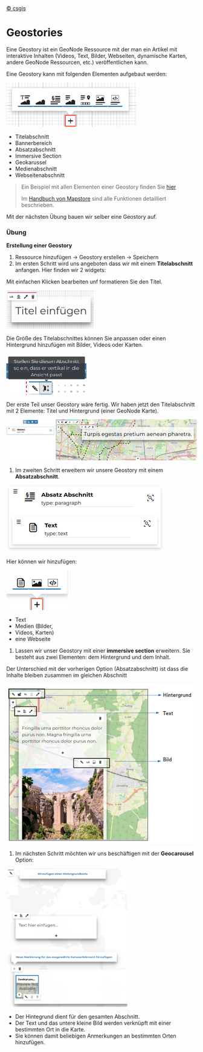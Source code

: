 <!-- the Menu -->
<link rel="stylesheet" media="all" href="../styles.css" />
<div id="logo"><a href="https://csgis.de">© csgis</a></div>
<div id="menu"></div>
<div id="jumpMenu"></div>
<script src="../menu.js"></script>
<script src="../jumpmenu.js"></script>
<!-- the Menu -->


# Geostories

Eine Geostory ist ein GeoNode Ressource  mit der man ein Artikel mit interaktive Inhalten (Videos, Text, Bilder, Webseiten, dynamische Karten, andere GeoNode Ressourcen, etc.) veröffentlichen kann.

Eine Geostory kann mit folgenden Elementen aufgebaut werden:

![image65](images/image65.png)

- Titelabschnitt
- Bannerbereich
- Absatzabschnitt
- Immersive Section
- Geokarussel
- Medienabschnitt
- Webseitenabschnitt

> Ein Beispiel mit allen Elementen einer Geostory finden Sie [hier](https://geonode-training.csgis.de/catalogue/#/geostory/22)
>
>Im [Handbuch von Mapstore](https://mapstore2.readthedocs.io/en/latest/user-guide/exploring-stories/) sind alle Funktionen detailliert beschrieben.

Mit der nächsten Übung bauen wir selber eine Geostory auf.

### Übung

**Erstellung einer Geostory**

1. Ressource hinzufügen → Geostory erstellen → Speichern
1. Im ersten Schritt wird uns angeboten dass wir mit einem **Titelabschnitt** anfangen. Hier finden wir 2 widgets:

  Mit einfachen Klicken bearbeiten unf formatieren Sie den Titel.

  ![image67](images/image67_2.png)

  Die Größe des Titelabschnittes können Sie anpassen oder einen Hintergrund hinzufügen mit Bilder, Videos oder Karten.

  ![image68](images/image68.png)

  Der erste Teil unser Geostory wäre fertig. Wir haben jetzt den Titelabschnitt mit 2 Elemente: Titel und Hintergrund (einer GeoNode Karte).

  ![image69_2](images/image69_2.png)

1. Im zweiten Schritt erweitern wir unsere Geostory mit einem **Absatzabschnitt**.

  ![image70](images/image70.png)

  Hier können wir hinzufügen:

  ![image71](images/image71.png)

  - Text
  - Medien (Bilder,
  - Videos, Karten)
  - eine Webseite

1. Lassen wir unser Geostory mit einer **immersive section** erweitern. Sie besteht aus zwei Elementen: dem Hintergrund und dem Inhalt.

  Der Unterschied mit der vorherigen Option (Absatzabschnitt) ist dass die Inhalte bleiben 	zusammen im gleichen Abschnitt

  ![image71-a](images/image71-a.png)

1. Im nächsten Schritt möchten wir uns beschäftigen mit der **Geocarousel** Option:

  ![image74-2](images/image74_2.png)

- Der Hintegrund dient für den gesamten Abschnitt.
- Der Text und das untere kleine Bild werden verknüpft mit einer bestimmten Ort in die Karte.
- Sie können damit beliebigen Anmerkungen an bestimmten Orten hinzufügen.
